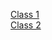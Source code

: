 [Class 1](https://giridharans22it.github.io/UID_Class/Jul25/a1.html)
<br/>
[Class 2](https://giridharans22it.github.io/UID_Class/Jul25/a2.html)
